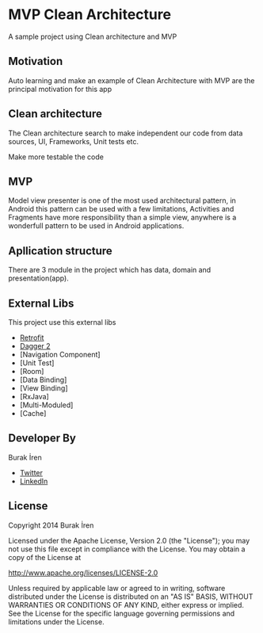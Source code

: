 MVP Clean Architecture
==

A sample project using Clean architecture and MVP


## Motivation

Auto learning and make an example of Clean Architecture with MVP are the principal motivation for this app


Clean architecture
------------

The Clean architecture search to make independent our code from data sources, UI, Frameworks, Unit tests etc.

Make more testable the code

MVP
------------

Model view presenter is one of the most used architectural pattern, in Android this pattern can be used with a few limitations, Activities and Fragments have more responsibility than a simple view, anywhere is a wonderfull pattern to be used in Android applications.

Apllication structure
------------

There are 3 module in the project which has data, domain and presentation(app).

External Libs
------------

This project use this external libs

* [Retrofit](http://square.github.io/retrofit/)
* [Dagger 2](http://square.github.io/dagger/)
* [Navigation Component]
* [Unit Test]
* [Room]
* [Data Binding]
* [View Binding]
* [RxJava]
* [Multi-Moduled]
* [Cache]



Developer By
------------


Burak İren

* [Twitter](https://twitter.com/burakirenn)
* [LinkedIn](https://www.linkedin.com/in/burak-iren-89381968/)


License
-------

Copyright 2014 Burak İren

Licensed under the Apache License, Version 2.0 (the "License");
you may not use this file except in compliance with the License.
You may obtain a copy of the License at

http://www.apache.org/licenses/LICENSE-2.0

Unless required by applicable law or agreed to in writing, software
distributed under the License is distributed on an "AS IS" BASIS,
WITHOUT WARRANTIES OR CONDITIONS OF ANY KIND, either express or implied.
See the License for the specific language governing permissions and
limitations under the License.